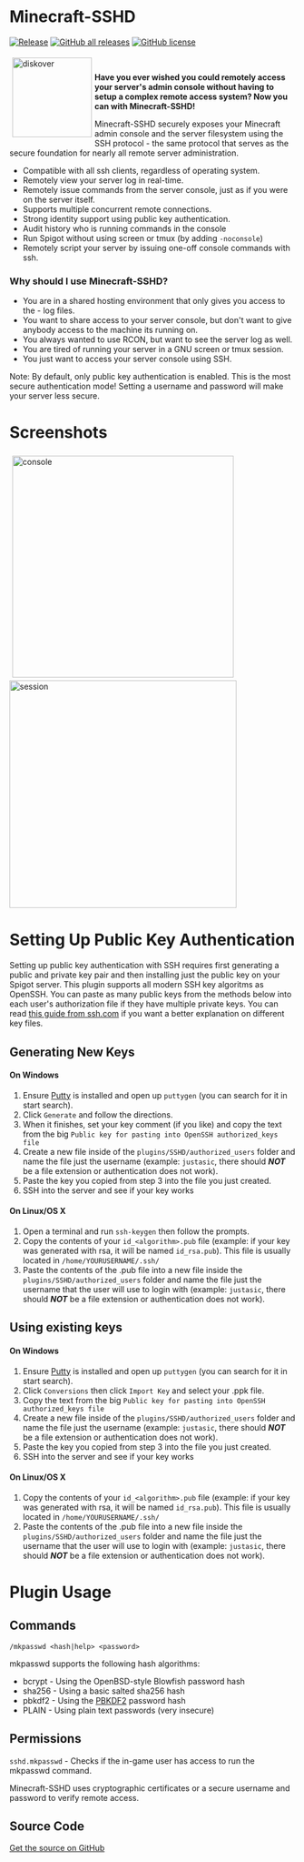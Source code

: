 Minecraft-SSHD
===========

[![Release](https://img.shields.io/github/v/release/szumielxd/Minecraft-SSHD)](https://github.com/szumielxd/Minecraft-SSHD/releases/latest)
[![GitHub all releases](https://img.shields.io/github/downloads/szumielxd/Minecraft-SSHD/total)](https://github.com/szumielxd/Minecraft-SSHD/releases/latest)
[![GitHub license](https://img.shields.io/github/license/Justasic/Minecraft-SSHD)](https://github.com/Justasic/Minecraft-SSHD/blob/master/LICENSE)

<img align="left" width="140" height="140" src="docs/ssh_logo.png?raw=true" hspace="5" vspace="5" alt="diskover"><br/>

**Have you ever wished you could remotely access your server's admin console without having to setup a complex remote access system? Now you can with Minecraft-SSHD!**

Minecraft-SSHD securely exposes your Minecraft admin console and the server filesystem using the SSH protocol - the same protocol that serves as the secure foundation for nearly all remote server administration.<br/>

- Compatible with all ssh clients, regardless of operating system.
- Remotely view your server log in real-time.
- Remotely issue commands from the server console, just as if you were on the server itself.
- Supports multiple concurrent remote connections.
- Strong identity support using public key authentication.
- Audit history who is running commands in the console
- Run Spigot without using screen or tmux (by adding `-noconsole`)
- Remotely script your server by issuing one-off console commands with ssh.

### Why should I use Minecraft-SSHD?

- You are in a shared hosting environment that only gives you access to the - log files.
- You want to share access to your server console, but don't want to give anybody access to the machine its running on.
- You always wanted to use RCON, but want to see the server log as well.
- You are tired of running your server in a GNU screen or tmux session.
- You just want to access your server console using SSH.

Note: By default, only public key authentication is enabled. This is the most secure authentication mode! Setting a username and password will make your server less secure.

Screenshots
============

<img align="left" width="390" src="docs/console.png?raw=true" hspace="5" vspace="5" alt="console">
<img width="400" src="docs/session.png?raw=true" alt="session"><br>


Setting Up Public Key Authentication
====================================

Setting up public key authentication with SSH requires first generating a public and private key pair and then installing just the public key on your Spigot server. This plugin supports all modern SSH key algoritms as OpenSSH. You can paste as many public keys from the methods below into each user's authorization file if they have multiple private keys. You can read [this guide from ssh.com](https://www.ssh.com/ssh/keygen/) if you want a better explanation on different key files.

## Generating New Keys

#### On Windows

1. Ensure [Putty](https://www.chiark.greenend.org.uk/~sgtatham/putty/latest.html) is installed and open up `puttygen` (you can search for it in start search).
2. Click `Generate` and follow the directions.
3. When it finishes, set your key comment (if you like) and copy the text from the big `Public key for pasting into OpenSSH authorized_keys file`
4. Create a new file inside of the `plugins/SSHD/authorized_users` folder and name the file just the username (example: `justasic`, there should ***NOT*** be a file extension or authentication does not work).
5. Paste the key you copied from step 3 into the file you just created.
6. SSH into the server and see if your key works

#### On Linux/OS X

1. Open a terminal and run `ssh-keygen` then follow the prompts.
2. Copy the contents of your `id_<algorithm>.pub` file (example: if your key was generated with rsa, it will be named `id_rsa.pub`). This file is usually located in `/home/YOURUSERNAME/.ssh/`
3. Paste the contents of the .pub file into a new file inside the `plugins/SSHD/authorized_users` folder and name the file just the username that the user will use to login with (example: `justasic`, there should ***NOT*** be a file extension or authentication does not work).

## Using existing keys

#### On Windows

1. Ensure [Putty](https://www.chiark.greenend.org.uk/~sgtatham/putty/latest.html) is installed and open up `puttygen` (you can search for it in start search).
2. Click `Conversions` then click `Import Key` and select your .ppk file.
3. Copy the text from the big `Public key for pasting into OpenSSH authorized_keys file`
4. Create a new file inside of the `plugins/SSHD/authorized_users` folder and name the file just the username (example: `justasic`, there should ***NOT*** be a file extension or authentication does not work).
5. Paste the key you copied from step 3 into the file you just created.
6. SSH into the server and see if your key works

#### On Linux/OS X

1. Copy the contents of your `id_<algorithm>.pub` file (example: if your key was generated with rsa, it will be named `id_rsa.pub`). This file is usually located in `/home/YOURUSERNAME/.ssh/`
2. Paste the contents of the .pub file into a new file inside the `plugins/SSHD/authorized_users` folder and name the file just the username that the user will use to login with (example: `justasic`, there should ***NOT*** be a file extension or authentication does not work).

Plugin Usage
============

## Commands

    /mkpasswd <hash|help> <password>

mkpasswd supports the following hash algorithms:

- bcrypt - Using the OpenBSD-style Blowfish password hash
- sha256 - Using a basic salted sha256 hash
- pbkdf2 - Using the [PBKDF2](https://en.wikipedia.org/wiki/Pbkdf2) password hash
- PLAIN - Using plain text passwords (very insecure)

## Permissions

`sshd.mkpasswd` - Checks if the in-game user has access to run the mkpasswd command.

Minecraft-SSHD uses cryptographic certificates or a secure username and password to verify remote access.


## Source Code
[Get the source on GitHub](https://github.com/szumielxd/Minecraft-SSHD "Source Code")
